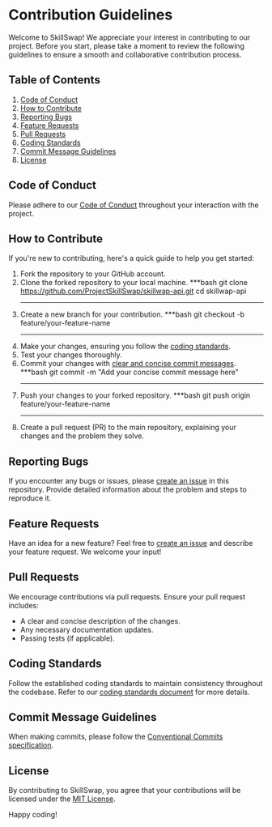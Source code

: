 # Contribution Guidelines

Welcome to SkillSwap! We appreciate your interest in contributing to our project. Before you start, please take a moment to review the following guidelines to ensure a smooth and collaborative contribution process.

## Table of Contents

1. [Code of Conduct](#code-of-conduct)
2. [How to Contribute](#how-to-contribute)
3. [Reporting Bugs](#reporting-bugs)
4. [Feature Requests](#feature-requests)
5. [Pull Requests](#pull-requests)
6. [Coding Standards](#coding-standards)
7. [Commit Message Guidelines](#commit-message-guidelines)
8. [License](#license)

## Code of Conduct

Please adhere to our [Code of Conduct](Code-Of-Conduct.md) throughout your interaction with the project.

## How to Contribute

If you're new to contributing, here's a quick guide to help you get started:

1. Fork the repository to your GitHub account.
2. Clone the forked repository to your local machine.
   ***bash
   git clone https://github.com/ProjectSkillSwap/skillwap-api.git
   cd skillwap-api
   ***
3. Create a new branch for your contribution.
   ***bash
   git checkout -b feature/your-feature-name
   ***
4. Make your changes, ensuring you follow the [coding standards](#coding-standards).
5. Test your changes thoroughly.
6. Commit your changes with [clear and concise commit messages](#commit-message-guidelines).
   ***bash
   git commit -m "Add your concise commit message here"
   ***
7. Push your changes to your forked repository.
   ***bash
   git push origin feature/your-feature-name
   ***
8. Create a pull request (PR) to the main repository, explaining your changes and the problem they solve.

## Reporting Bugs

If you encounter any bugs or issues, please [create an issue](https://github.com/ProjectSkillSwap/skillwap-api/issues) in this repository. Provide detailed information about the problem and steps to reproduce it.

## Feature Requests

Have an idea for a new feature? Feel free to [create an issue](https://github.com/ProjectSkillSwap/skillwap-api/issues) and describe your feature request. We welcome your input!

## Pull Requests

We encourage contributions via pull requests. Ensure your pull request includes:

- A clear and concise description of the changes.
- Any necessary documentation updates.
- Passing tests (if applicable).

## Coding Standards

Follow the established coding standards to maintain consistency throughout the codebase. Refer to our [coding standards document](Coding-Standards.md) for more details.

## Commit Message Guidelines

When making commits, please follow the [Conventional Commits specification](https://www.conventionalcommits.org/en/v1.0.0/#summary).

## License

By contributing to SkillSwap, you agree that your contributions will be licensed under the [MIT License](LICENSE).

Happy coding!
